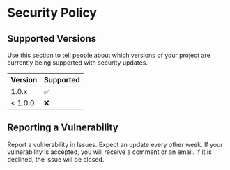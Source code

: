 # Security Policy

## Supported Versions

Use this section to tell people about which versions of your project are
currently being supported with security updates.

| Version | Supported          |
| ------- | ------------------ |
| 1.0.x   | :white_check_mark: |
| < 1.0.0   | :x:                |

## Reporting a Vulnerability

Report a vulnerability in Issues. Expect an update every other week. 
If your vulnerability is accepted, you will receive a comment or an email. 
If it is declined, the issue will be closed.
